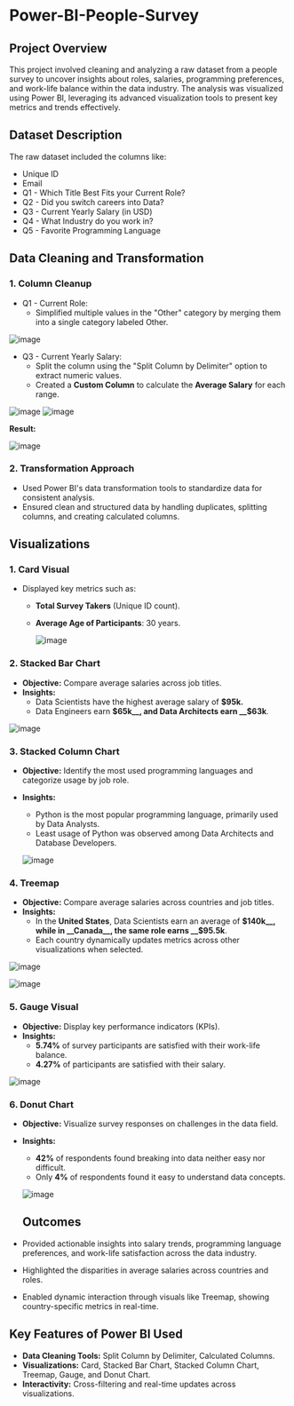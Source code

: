 # Power-BI-People-Survey

## Project Overview  
This project involved cleaning and analyzing a raw dataset from a people survey to uncover insights about roles, salaries, programming preferences, and work-life balance within the data industry. The analysis was visualized using Power BI, leveraging its advanced visualization tools to present key metrics and trends effectively.  

## Dataset Description  
The raw dataset included the columns like:  

* Unique ID  
* Email  
* Q1 - Which Title Best Fits your Current Role?  
* Q2 - Did you switch careers into Data?  
* Q3 - Current Yearly Salary (in USD)  
* Q4 - What Industry do you work in?  
* Q5 - Favorite Programming Language

## Data Cleaning and Transformation  
### 1. Column Cleanup  
 * Q1 - Current Role:
   * Simplified multiple values in the "Other" category by merging them into a single category labeled Other.
     
![image](https://github.com/user-attachments/assets/ee264501-8ade-4e64-abc2-1d27b8eff343)



 * Q3 - Current Yearly Salary:  
   * Split the column using the "Split Column by Delimiter" option to extract numeric values.  
   * Created a __Custom Column__ to calculate the __Average Salary__ for each range.
     
![image](https://github.com/user-attachments/assets/ef4ba0be-0d25-420c-942c-77f796b24bf1)  ![image](https://github.com/user-attachments/assets/8f0ec76f-1948-4f9d-920f-0eced3c1b694)  

__Result:__  

![image](https://github.com/user-attachments/assets/8139b990-3b3e-42f0-80d7-dfe4255bf323)

  

### 2. Transformation Approach
 * Used Power BI's data transformation tools to standardize data for consistent analysis.  
 * Ensured clean and structured data by handling duplicates, splitting columns, and creating calculated columns. 

## 

## Visualizations  
### 1. Card Visual
* Displayed key metrics such as:
  * __Total Survey Takers__ (Unique ID count).
  * __Average Age of Participants__: 30 years.
 
    ![image](https://github.com/user-attachments/assets/2f8e5b2f-f65f-481d-a068-c066f2594683)

 
### 2. Stacked Bar Chart
* __Objective:__ Compare average salaries across job titles.  
* __Insights:__  
    * Data Scientists have the highest average salary of __$95k.__
    * Data Engineers earn __$65k__, and Data Architects earn __$63k__.

![image](https://github.com/user-attachments/assets/c5b658ff-a364-422a-b7f0-756a205813c8)


### 3. Stacked Column Chart
* __Objective:__ Identify the most used programming languages and categorize usage by job role.
* __Insights:__
    * Python is the most popular programming language, primarily used by Data Analysts.
    * Least usage of Python was observed among Data Architects and Database Developers.
 
  ![image](https://github.com/user-attachments/assets/32036511-e738-4662-acd1-efc6cb41d5c6)



### 4. Treemap
* __Objective:__ Compare average salaries across countries and job titles.
* __Insights:__
     * In the __United States__, Data Scientists earn an average of __$140k__, while in __Canada__, the same role earns __$95.5k__.
     * Each country dynamically updates metrics across other visualizations when selected.
       

![image](https://github.com/user-attachments/assets/e97b9fa6-81ae-499f-bc50-17bdbf0e58d6)


![image](https://github.com/user-attachments/assets/7aae8ca9-a190-4ae3-b4be-70ff63735578)



### 5. Gauge Visual
* __Objective:__ Display key performance indicators (KPIs).
* __Insights:__
    * __5.74%__ of survey participants are satisfied with their work-life balance.
    * __4.27%__ of participants are satisfied with their salary.

![image](https://github.com/user-attachments/assets/eb1e3a5e-bc66-4dbc-b1ad-eadeaa72d404)



### 6. Donut Chart
* __Objective:__ Visualize survey responses on challenges in the data field.
* __Insights:__
    * __42%__ of respondents found breaking into data neither easy nor difficult.
    * Only __4%__ of respondents found it easy to understand data concepts.
 
  ![image](https://github.com/user-attachments/assets/85799e1f-1b92-4eee-97e5-15b9782fc29e)


  ## Outcomes  
* Provided actionable insights into salary trends, programming language preferences, and work-life satisfaction across the data industry.
* Highlighted the disparities in average salaries across countries and roles.
* Enabled dynamic interaction through visuals like Treemap, showing country-specific metrics in real-time.

## Key Features of Power BI Used
* __Data Cleaning Tools:__ Split Column by Delimiter, Calculated Columns.
* __Visualizations:__ Card, Stacked Bar Chart, Stacked Column Chart, Treemap, Gauge, and Donut Chart.
* __Interactivity:__ Cross-filtering and real-time updates across visualizations.
